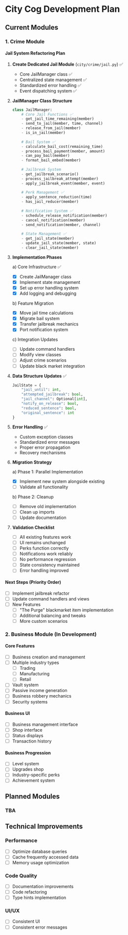 # City Cog Development Plan

## Current Modules

### 1. Crime Module
#### Jail System Refactoring Plan
1. **Create Dedicated Jail Module** (`city/crime/jail.py`) ✅
   - Core JailManager class ✅
   - Centralized state management ✅
   - Standardized error handling ✅
   - Event dispatching system ✅

2. **JailManager Class Structure**
   ```python
   class JailManager:
       # Core Jail Functions ✅
       - get_jail_time_remaining(member)
       - send_to_jail(member, time, channel)
       - release_from_jail(member)
       - is_in_jail(member)
       
       # Bail System ✅
       - calculate_bail_cost(remaining_time)
       - process_bail_payment(member, amount)
       - can_pay_bail(member)
       - format_bail_embed(member)
       
       # Jailbreak System
       - get_jailbreak_scenario()
       - process_jailbreak_attempt(member)
       - apply_jailbreak_event(member, event)
       
       # Perk Management ✅
       - apply_sentence_reduction(time)
       - has_jail_reducer(member)
       
       # Notification System ✅
       - schedule_release_notification(member)
       - cancel_notification(member)
       - send_notification(member, channel)
       
       # State Management ✅
       - get_jail_state(member)
       - update_jail_state(member, state)
       - clear_jail_state(member)
   ```

3. **Implementation Phases**

   a) Core Infrastructure ✅
      - [x] Create JailManager class
      - [x] Implement state management
      - [x] Set up error handling system
      - [x] Add logging and debugging

   b) Feature Migration
      - [x] Move jail time calculations
      - [x] Migrate bail system
      - [x] Transfer jailbreak mechanics
      - [x] Port notification system

   c) Integration Updates
      - [ ] Update command handlers
      - [ ] Modify view classes
      - [ ] Adjust crime scenarios
      - [ ] Update black market integration

4. **Data Structure Updates** ✅
   ```python
   JailState = {
       "jail_until": int,
       "attempted_jailbreak": bool,
       "jail_channel": Optional[int],
       "notify_on_release": bool,
       "reduced_sentence": bool,
       "original_sentence": int
   }
   ```

5. **Error Handling** ✅
   - Custom exception classes
   - Standardized error messages
   - Proper error propagation
   - Recovery mechanisms

6. **Migration Strategy**

   a) Phase 1: Parallel Implementation
      - [x] Implement new system alongside existing
      - [ ] Validate all functionality

   b) Phase 2: Cleanup
      - [ ] Remove old implementation
      - [ ] Clean up imports
      - [ ] Update documentation

7. **Validation Checklist**
   - [ ] All existing features work
   - [ ] UI remains unchanged
   - [ ] Perks function correctly
   - [ ] Notifications work reliably
   - [ ] No performance regression
   - [ ] State consistency maintained
   - [ ] Error handling improved

#### Next Steps (Priority Order)
- [ ] Implement jailbreak refactor
- [ ] Update command handlers and views
- [ ] New Features
  - [ ] "The Purge" blackmarket item implementation
  - [ ] Additional balancing and tweaks
  - [ ] More custom scenarios

### 2. Business Module (In Development)
#### Core Features
- [ ] Business creation and management
- [ ] Multiple industry types
  - [ ] Trading
  - [ ] Manufacturing
  - [ ] Retail
- [ ] Vault system
- [ ] Passive income generation
- [ ] Business robbery mechanics
- [ ] Security systems

#### Business UI
- [ ] Business management interface
- [ ] Shop interface
- [ ] Status displays
- [ ] Transaction history

#### Business Progression
- [ ] Level system
- [ ] Upgrades shop
- [ ] Industry-specific perks
- [ ] Achievement system

## Planned Modules

### TBA

## Technical Improvements

### Performance
- [ ] Optimize database queries
- [ ] Cache frequently accessed data
- [ ] Memory usage optimization

### Code Quality
- [ ] Documentation improvements
- [ ] Code refactoring
- [ ] Type hints implementation

### UI/UX
- [ ] Consistent UI
- [ ] Consistent error messages